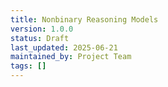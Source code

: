 ```yaml
---
title: Nonbinary Reasoning Models
version: 1.0.0
status: Draft
last_updated: 2025-06-21
maintained_by: Project Team
tags: []
---
```

